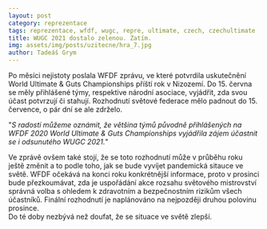 ```yaml
---
layout: post
category: reprezentace
tags: reprezentace, wfdf, wugc, repre, ultimate, czech, czechultimate
title: WUGC 2021 dostalo zelenou. Zatím.
img: assets/img/posts/uzitecne/hra_7.jpg
author: Tadeáš Grym
---
```

Po měsíci nejistoty poslala WFDF zprávu, ve které potvrdila uskutečnění World Ultimate & Guts Championships příští rok v Nizozemí.
Do 15. června se měly přihlášené týmy, respektive národní asociace, vyjádřit, zda svou účast potvrzují či stahují. Rozhodnutí světové federace mělo padnout do 15. července, o pár dní se ale zdrželo.

"*S radostí můžeme oznámit, že většina týmů původně přihlášených na WFDF 2020 World Ultimate & Guts Championships vyjádřila zájem účastnit se i odsunutého WUGC 2021.*"

Ve zprávě ovšem také stojí, že se toto rozhodnutí může v průběhu roku ještě změnit a to podle toho, jak se bude vyvíjet pandemická sitauce ve světě. WFDF očekává na konci roku konkrétnější informace, proto v prosinci bude přezkoumávat, zda je uspořádání akce rozsahu světového mistrovství správná volba s ohledem k zdravotním a bezpečnostním rizikům všech účastníků.
Finální rozhodnutí je naplánováno na nejpozději druhou polovinu prosince.  
Do té doby nezbývá než doufat, že se situace ve světě zlepší.
